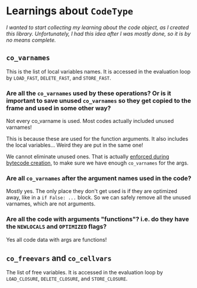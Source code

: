 # Learnings about `CodeType`

_I wanted to start collecting my learning about the code object, as I created this library. Unfortunately, I had this idea after I was mostly done, so it is by no means complete._

## `co_varnames`

This is the list of local variables names. It is accessed in the evaluation loop by `LOAD_FAST`, `DELETE_FAST`, and `STORE_FAST`.

### Are all the `co_varnames` used by these operations? Or is it important to save unused `co_varnames` so they get copied to the frame and used in some other way?

Not every co_varname is used. Most codes actually included unused varnames!

This is because these are used for the function arguments. It also includes the local variables...
Weird they are put in the same one!

We cannot eliminate unused ones. That is actually [enforced during bytecode creation](https://github.com/python/cpython/blob/817414321c236a77e05c621911d6f694db1262e2/Objects/codeobject.c#L185-L197), to make sure we have enough `co_varnames` for the args.

### Are all `co_varnames` after the argument names used in the code?

Mostly yes. The only place they don't get used is if they are optimized away, like in a `if False: ...` block. So we
can safely remove all the unused varnames, which are not arguments.

### Are all the code with arguments "functions"? i.e. do they have the `NEWLOCALS` and `OPTIMIZED` flags?

Yes all code data with args are functions!

## `co_freevars` and `co_cellvars`

The list of free variables. It is accessed in the evaluation loop by `LOAD_CLOSURE`, `DELETE_CLOSURE`, and `STORE_CLOSURE`.
